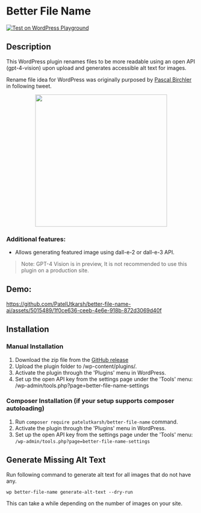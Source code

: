 # Better File Name

[![Test on WordPress Playground](https://img.shields.io/badge/Test%20on%20WordPress%20Playground-3F57E1?style=for-the-badge&logo=WordPress&logoColor=ffffff)](https://playground.wordpress.net/?mode=seamless&blueprint-url=https://raw.githubusercontent.com/PatelUtkarsh/better-file-name-ai/main/.wordpress-org/blueprints/blueprint.json)

## Description

This WordPress plugin renames files to be more readable using an open API (gpt-4-vision) upon upload and generates accessible alt text for images.

Rename file idea for WordPress was originally purposed by [Pascal Birchler](https://github.com/swissspidy) in following tweet.

<div align="center">
	<a href="https://twitter.com/swissspidy/status/1723610429081973133">
		<img height="350" src="https://github.com/PatelUtkarsh/better-file-name-ai/assets/5015489/6d7dd824-c80a-4c14-90f1-06abf5331e79"/>
	</a>
</div>


### Additional features:
- Allows generating featured image using dall-e-2 or dall-e-3 API.

> Note: GPT-4 Vision is in preview, It is not recommended to use this plugin on a production site.

## Demo:
https://github.com/PatelUtkarsh/better-file-name-ai/assets/5015489/1f0ce636-ceeb-4e6e-918b-872d3069d40f


## Installation

### Manual Installation

1. Download the zip file from the [GitHub release](https://github.com/PatelUtkarsh/better-file-name-ai/releases)
1. Upload the plugin folder to /wp-content/plugins/.
1. Activate the plugin through the 'Plugins' menu in WordPress.
1. Set up the open API key from the settings page under the 'Tools' menu: /wp-admin/tools.php?page=better-file-name-settings

### Composer Installation (if your setup supports composer autoloading)

1. Run `composer require patelutkarsh/better-file-name` command.
2. Activate the plugin through the 'Plugins' menu in WordPress.
3. Set up the open API key from the settings page under the 'Tools' menu: `/wp-admin/tools.php?page=better-file-name-settings`

## Generate Missing Alt Text

Run following command to generate alt text for all images that do not have any.

    wp better-file-name generate-alt-text --dry-run

This can take a while depending on the number of images on your site.
